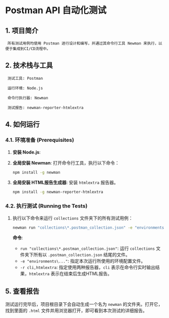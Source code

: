 # Postman API 自动化测试

 ## 1. 项目简介

     所有测试用例均使用 Postman 进行设计和编写，并通过其命令行工具 Newman 来执行，以便于集成到CI/CD流程中。

 ## 2. 技术栈与工具
    
     测试工具: Postman

     运行环境: Node.js

     命令行执行器: Newman

     测试报告: newman-reporter-htmlextra



 ## 4. 如何运行

### 4.1. 环境准备 (Prerequisites)


1.  **安装 Node.js**:

2.  **全局安装 Newman**:
    打开命令行工具，执行以下命令：
    ```bash
    npm install -g newman
    ```

3.  **全局安装 HTML报告生成器**:
    安装 `htmlextra` 报告器。
    ```bash
    npm install -g newman-reporter-htmlextra
    ```

### 4.2. 执行测试 (Running the Tests)

1.  执行以下命令来运行 `collections` 文件夹下的所有测试用例：

    ```bash
    newman run "collections\*.postman_collection.json" -e "environments\考试系统测试环境.postman_environment.json" -r cli,htmlextra
    ```
    
    **命令**:
    * `run "collections\*.postman_collection.json"`: 运行 `collections` 文件夹下所有以 `.postman_collection.json` 结尾的文件。
    * `-e "environments\..."`: 指定本次运行所使用的环境配置文件。
    * `-r cli,htmlextra`: 指定使用两种报告器，`cli` 表示在命令行实时输出结果，`htmlextra` 表示在结束后生成HTML报告。

## 5. 查看报告

测试运行完毕后，项目根目录下会自动生成一个名为 `newman` 的文件夹。打开它，找到里面的 `.html` 文件并用浏览器打开，即可看到本次测试的详细报告。
